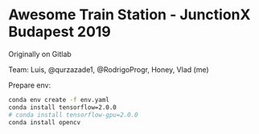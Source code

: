 # Awesome Train Station - JunctionX Budapest 2019

Originally on Gitlab

Team: Luis, @qurzazade1, @RodrigoProgr, Honey, Vlad (me)


Prepare env:

```bash
conda env create -f env.yaml
conda install tensorflow=2.0.0
# conda install tensorflow-gpu=2.0.0
conda install opencv
```

